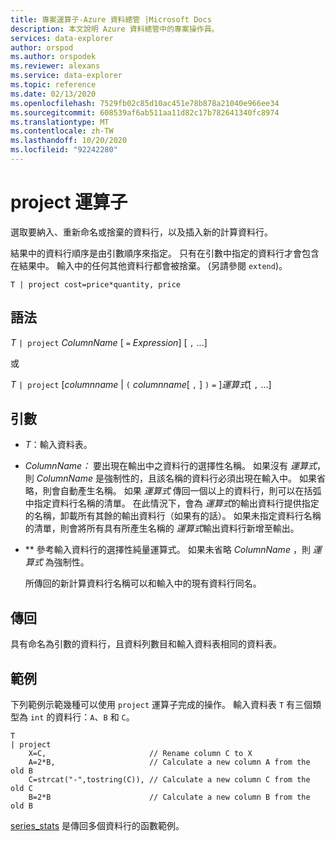 ```yaml
---
title: 專案運算子-Azure 資料總管 |Microsoft Docs
description: 本文說明 Azure 資料總管中的專案操作員。
services: data-explorer
author: orspod
ms.author: orspodek
ms.reviewer: alexans
ms.service: data-explorer
ms.topic: reference
ms.date: 02/13/2020
ms.openlocfilehash: 7529fb02c85d10ac451e78b878a21040e966ee34
ms.sourcegitcommit: 608539af6ab511aa11d82c17b782641340fc8974
ms.translationtype: MT
ms.contentlocale: zh-TW
ms.lasthandoff: 10/20/2020
ms.locfileid: "92242280"
---
```

# <a name="project-operator"></a>project 運算子

選取要納入、重新命名或捨棄的資料行，以及插入新的計算資料行。 

結果中的資料行順序是由引數順序來指定。 只有在引數中指定的資料行才會包含在結果中。 輸入中的任何其他資料行都會被捨棄。  (另請參閱 `extend`)。

```kusto
T | project cost=price*quantity, price
```

## <a name="syntax"></a>語法

*T* `| project` *ColumnName* [ `=` *Expression*] [ `,` ...]
  
或
  
*T* `| project` [*columnname*  |  `(` *columnname*[ `,` ] `)` `=` ]*運算式*[ `,` ...]

## <a name="arguments"></a>引數

* *T*：輸入資料表。
* *ColumnName：* 要出現在輸出中之資料行的選擇性名稱。 如果沒有 *運算式*，則 *ColumnName* 是強制性的，且該名稱的資料行必須出現在輸入中。 如果省略，則會自動產生名稱。 如果 *運算式* 傳回一個以上的資料行，則可以在括弧中指定資料行名稱的清單。 在此情況下，會為 *運算式*的輸出資料行提供指定的名稱，卸載所有其餘的輸出資料行（如果有的話）。 如果未指定資料行名稱的清單，則會將所有具有所產生名稱的 *運算式*輸出資料行新增至輸出。
* ** 參考輸入資料行的選擇性純量運算式。 如果未省略 *ColumnName* ，則 *運算式* 為強制性。

    所傳回的新計算資料行名稱可以和輸入中的現有資料行同名。

## <a name="returns"></a>傳回

具有命名為引數的資料行，且資料列數目和輸入資料表相同的資料表。

## <a name="example"></a>範例

下列範例示範幾種可以使用 `project` 運算子完成的操作。 輸入資料表 `T` 有三個類型為 `int` 的資料行：`A`、`B` 和 `C`。 

```kusto
T
| project
    X=C,                       // Rename column C to X
    A=2*B,                     // Calculate a new column A from the old B
    C=strcat("-",tostring(C)), // Calculate a new column C from the old C
    B=2*B                      // Calculate a new column B from the old B
```

[series_stats](series-statsfunction.md) 是傳回多個資料行的函數範例。